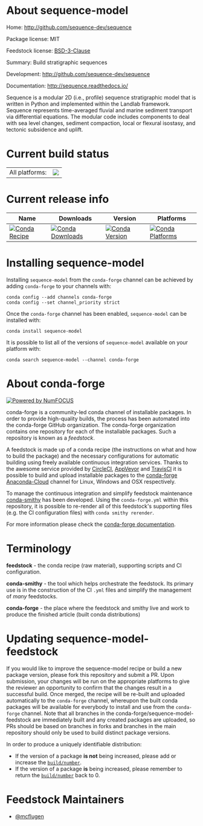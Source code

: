 About sequence-model
====================

Home: http://github.com/sequence-dev/sequence

Package license: MIT

Feedstock license: [BSD-3-Clause](https://github.com/conda-forge/sequence-model-feedstock/blob/master/LICENSE.txt)

Summary: Build stratigraphic sequences

Development: http://github.com/sequence-dev/sequence

Documentation: http://sequence.readthedocs.io/

Sequence is a modular 2D (i.e., profile) sequence stratigraphic
model that is written in Python and implemented within the
Landlab framework. Sequence represents time-averaged fluvial
and marine sediment transport via differential equations. The
modular code includes components to deal with sea level changes,
sediment compaction, local or flexural isostasy, and tectonic
subsidence and uplift.


Current build status
====================


<table><tr><td>All platforms:</td>
    <td>
      <a href="https://dev.azure.com/conda-forge/feedstock-builds/_build/latest?definitionId=13273&branchName=master">
        <img src="https://dev.azure.com/conda-forge/feedstock-builds/_apis/build/status/sequence-model-feedstock?branchName=master">
      </a>
    </td>
  </tr>
</table>

Current release info
====================

| Name | Downloads | Version | Platforms |
| --- | --- | --- | --- |
| [![Conda Recipe](https://img.shields.io/badge/recipe-sequence--model-green.svg)](https://anaconda.org/conda-forge/sequence-model) | [![Conda Downloads](https://img.shields.io/conda/dn/conda-forge/sequence-model.svg)](https://anaconda.org/conda-forge/sequence-model) | [![Conda Version](https://img.shields.io/conda/vn/conda-forge/sequence-model.svg)](https://anaconda.org/conda-forge/sequence-model) | [![Conda Platforms](https://img.shields.io/conda/pn/conda-forge/sequence-model.svg)](https://anaconda.org/conda-forge/sequence-model) |

Installing sequence-model
=========================

Installing `sequence-model` from the `conda-forge` channel can be achieved by adding `conda-forge` to your channels with:

```
conda config --add channels conda-forge
conda config --set channel_priority strict
```

Once the `conda-forge` channel has been enabled, `sequence-model` can be installed with:

```
conda install sequence-model
```

It is possible to list all of the versions of `sequence-model` available on your platform with:

```
conda search sequence-model --channel conda-forge
```


About conda-forge
=================

[![Powered by NumFOCUS](https://img.shields.io/badge/powered%20by-NumFOCUS-orange.svg?style=flat&colorA=E1523D&colorB=007D8A)](http://numfocus.org)

conda-forge is a community-led conda channel of installable packages.
In order to provide high-quality builds, the process has been automated into the
conda-forge GitHub organization. The conda-forge organization contains one repository
for each of the installable packages. Such a repository is known as a *feedstock*.

A feedstock is made up of a conda recipe (the instructions on what and how to build
the package) and the necessary configurations for automatic building using freely
available continuous integration services. Thanks to the awesome service provided by
[CircleCI](https://circleci.com/), [AppVeyor](https://www.appveyor.com/)
and [TravisCI](https://travis-ci.com/) it is possible to build and upload installable
packages to the [conda-forge](https://anaconda.org/conda-forge)
[Anaconda-Cloud](https://anaconda.org/) channel for Linux, Windows and OSX respectively.

To manage the continuous integration and simplify feedstock maintenance
[conda-smithy](https://github.com/conda-forge/conda-smithy) has been developed.
Using the ``conda-forge.yml`` within this repository, it is possible to re-render all of
this feedstock's supporting files (e.g. the CI configuration files) with ``conda smithy rerender``.

For more information please check the [conda-forge documentation](https://conda-forge.org/docs/).

Terminology
===========

**feedstock** - the conda recipe (raw material), supporting scripts and CI configuration.

**conda-smithy** - the tool which helps orchestrate the feedstock.
                   Its primary use is in the construction of the CI ``.yml`` files
                   and simplify the management of *many* feedstocks.

**conda-forge** - the place where the feedstock and smithy live and work to
                  produce the finished article (built conda distributions)


Updating sequence-model-feedstock
=================================

If you would like to improve the sequence-model recipe or build a new
package version, please fork this repository and submit a PR. Upon submission,
your changes will be run on the appropriate platforms to give the reviewer an
opportunity to confirm that the changes result in a successful build. Once
merged, the recipe will be re-built and uploaded automatically to the
`conda-forge` channel, whereupon the built conda packages will be available for
everybody to install and use from the `conda-forge` channel.
Note that all branches in the conda-forge/sequence-model-feedstock are
immediately built and any created packages are uploaded, so PRs should be based
on branches in forks and branches in the main repository should only be used to
build distinct package versions.

In order to produce a uniquely identifiable distribution:
 * If the version of a package **is not** being increased, please add or increase
   the [``build/number``](https://docs.conda.io/projects/conda-build/en/latest/resources/define-metadata.html#build-number-and-string).
 * If the version of a package **is** being increased, please remember to return
   the [``build/number``](https://docs.conda.io/projects/conda-build/en/latest/resources/define-metadata.html#build-number-and-string)
   back to 0.

Feedstock Maintainers
=====================

* [@mcflugen](https://github.com/mcflugen/)

